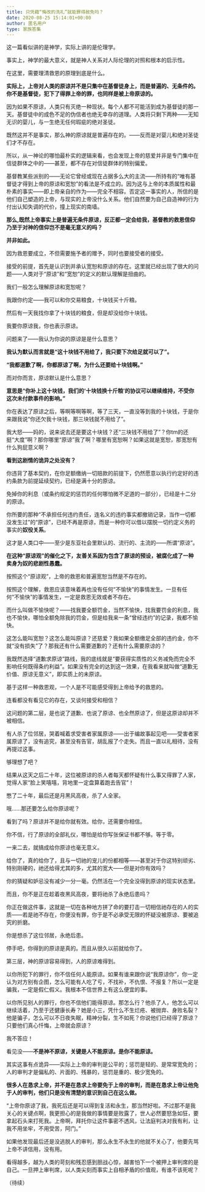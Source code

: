 ```yaml
---
title: 只凭藉“悔改的洗礼”就能罪得赦免吗？
date: 2020-08-25 15:14:01+00:00
author: 匿名用户
type: 家族答集
---
```

这一篇看似讲的是神学，实际上讲的是伦理学。

事实上，神学的最大意义，就是神人关系对人际伦理的对照和根本的启示性。

在这里，需要理清救恩的原理到底是什么。

**实际上，上帝对人类的原谅并不是只集中在基督徒身上，而是普遍的、无条件的。你不是基督徒，犯下了得罪上帝的罪，也同样是被上帝原谅的。**

因为如果不原谅，人类只有灭绝一种现状。每个人都不可能活到成为基督徒的那一天。基督徒中的成色不足的伪信者也绝无幸存的道理。人类将只剩下两种——无知无识的婴儿，与一生绝无任何瑕疵的绝对圣徒。

既然这并不是事实，那么神的原谅就是普遍存在的。——反而是对婴儿和绝对圣徒们才不存在。

所以，从一神论的哪怕最朴实的逻辑来看，也会发现上帝的慈爱并非是专门集中在信徒群体之中的——甚至，都不存在对信徒群体的特别偏爱。

基督教某些派别的——无论它曾经或现在占据多么大的主流——所持有的“唯有基督徒才得到上帝的原谅和宽恕”的看法是不成立的。因为这与上帝的本质属性和最朴素的事实——即上帝亲自的作为——完全不相容。否定这一事实的人，所信的是他们自己塑造的上帝，与现实的上帝没什么关系。他们自然要为自己自造神的行为付出认知失调的代价，撞上现实的南墙。

**那么,既然上帝事实上是普遍无条件原谅，反正都一定会给我，基督教的救恩信仰乃至于对神的信仰岂不是毫无意义的吗？**

**并非如此。**

因为救恩要成立，不但需要施予者的赠予，同时也要接受者的接受。

接受的前提，首先是认识到并承认宽恕和原谅的存在。这里就已经出现了很大的问题——人类对于“原谅”和“宽恕”的定义的默认理解是扭曲的。

我们一般怎么理解原谅和宽恕呢？

我跟你约定——我可以和你交易粮食，十块钱买十斤粮。

然后有一天我找你拿了十块钱的粮食，但是却没给你十块钱。

我要你原谅我，你也表示原谅。

问题来了——我认为你说的原谅是是什么意思？

**我认为默认而言就是“这十块钱不用给了，我只要下次给足就可以了”。**

**“我都道歉了啊，你都原谅了啊，为什么还要给十块钱啊。”**

而对你而言，原谅默认是什么意思？

**意思是“你补上这十块钱，我们的‘十块钱换十斤粮’的协议可以继续维持，不受你这次未付款事件的影响。”**

你在表达了原谅之后，等啊等啊等啊，等了三天，一直没等到我的十块钱，于是你来跟我说“你还欠我十块钱，那三块钱就不用给了”。

我大怒——妈的，说来说去还是要这十块钱？还“三块钱不用给了”？你tm的还挺“大度”啊？那你哪里“原谅”我了啊？哪里有宽恕啊？如果这就是宽恕，那宽恕有什么狗屁意义啊？

**看到这剧情的诡异之处没有？**

你违背了基本契约，在你足额缴纳一切赔款的前提下，仍然愿意以执行约定好的违约条款为前提延续契约，已经是满十分的原谅。

免掉你的利息（或条约规定的惩罚的任何哪怕微不足道的一部分），已经是十二分的原谅。

你所要的那种“不承担任何违约责任，连名义的违约事实都撤销记录，当作一切都没发生过”的“原谅”，已经不再是原谅，而是一种你可以借以摆脱一切约定义务的事实的**奴役关系**。

这才是人类口中——至少是东亚社会里默认的、流行的、主流的——所谓“原谅”。

**在这种“原谅观”的催化之下，友善关系因为包含了原谅的预设，被腐化成了一种卖身为奴的悲剧性愚蠢。**

  


按照这个“原谅观”，上帝的救恩和普遍宽恕当然是不存在的。

按照这个理解，救恩应该意味着再也没有任何“不愉快”的事情发生。一旦有任何“不愉快”的事情发生，一定是救恩无效或者不存在。

而什么叫做不愉快呢？——找我要全额罚金，当然不愉快，找我要罚金的利息，我也不愉快，哪怕全额免除我的罚金，但是给我来一条“曾经违约”的记录，我都不愉快。

这怎么能叫宽恕？这怎么能叫原谅？还慈爱？我如果全额缴足全部的违约金，你不就“没有损失”了？那我还有什么需要道歉的？还有什么需要原谅的？

我既然选择“道歉求原谅”路线，我的底线就是“要获得实质性的义务减免而完全不影响任何既得条约利益”。如果没有完全的达到这一效果，在我看来就叫做“道歉无价值、原谅无意义”，即实质上的未原谅。

基于这样一种救恩观，一个人是不可能感受得到上帝给予的救恩的。

连看都没有看见它的存在，又谈何接受和相信？

这问题的第二层，是也说了道歉、也说了原谅、也全然原谅了，但是这原谅却并不被相信。

有人杀了位邻居，哭着喊着求受害者家属原谅——出于编故事起见吧——受害者家属原谅了，没有追究，甚至没有告官，胡乱报了个走失。而且一直以礼相待，没有再提过这事。

够理想了吧？

结果从这天之后二十年，这位被原谅的杀人者每天都怀疑有什么事又得罪了人家，觉得人家“脸上笑嘻嘻，背地里一定盘算着跑去告官”！

憋了二十年，最后还是月黑风高夜，杀了人全家。

哦……那还要怎么给你原谅呢？

看到了吗？原谅并不是给你就有效。给你，还需要你相信。

你不信，行了原谅的全部礼仪，哪怕是给你写张保证书都不够。等于零。

一来二去，就搞成给你原谅也毫无意义。

给你了，真的给你了，且与一切祂的宠儿的份都相等——甚至对于你这特别顽劣、特别刚硬的，祂还给得尤其的多，尤其的宽大——但是对你有效吗？

你的猜疑和妒忌没有减少一分一毫。仍然活在一个完全没得到原谅的现实状态里。

而且，你不是正在趁着夜黑风高夜，要将祂杀了永绝后患吗？

你正在做这件事，这就是一切在各种地方拼了命的要打击一切相信祂存在的人的实质——若是祂不存在，你便没有罪，你于是不必承受无限的怀疑没被原谅、要被追究的折磨。

你是想杀了这位邻居，永绝后患。

停手吧，你得到的原谅是真的。而且从很久以前就给你了。

第三层，神的原谅容易得到，人的原谅难得到。

以你所犯下的罪行，你不信任何人能原谅。如果有谁来跟你说“我原谅你”，你一定认为对方别有企图，怎么可能有人吃了亏，不找补，不仇恨、不报复？所以一定是骗我，一定是假仁假义。我根本不信世界上有这么便宜的事。

以你所见别人的罪行，你也不信他们能得原谅。那怎么行？他杀了人，他怎么可以继续活着，乃至于还健康长寿？她是小三，凭什么不生烂疮、被抛弃、身败名裂？他是骗子，怎么可以不日夜失眠，精神分裂，生不如死？你说他们已经得了原谅？只要他们真心忏悔，上帝就会原谅？

我不答应！

看见没——**不是神不原谅，关键是人不能原谅。是你不能原谅。**

其实这事有点诡异——实际上上帝的审判是公平的；惩罚是轻的、是常常宽免的；人的审判才是偏私的、片面的、残暴的，惩罚是重的、极少宽免的。

**很多人在恳求上帝，并不是在恳求上帝要免于上帝的审判，而是在恳求上帝让他免于人的审判，他们只是没有清楚的意识到自己在这么做。**

“上帝你原谅了我，我死后还是可以得到复活和永生，那当然好啦。不过那不是我关心的关键点啊，我更担心的是我做的事情要是败露了，世人必然要怒急如狂，要拿起石头来打死我。上帝啊，拜托你让这件事密不透风，让法庭判决对我有利，让我不用坐牢，不用受苦，阿门。”

如果他发现最后还是没逃脱人的审判，那么永生不永生的他就不关心了，他要先骂上帝不讲信用，没有用。

看得越多，越为人类的苛刻和残忍感到胆战心惊，越害怕下一个被押上审判席的是自己。一旦押上审判席，以人类尖刻而事实上自相矛盾的价值观，有谁不该死呢？

  


（待续）


